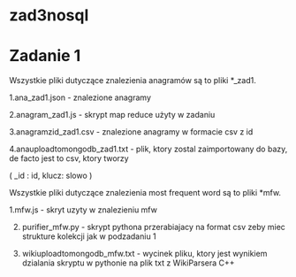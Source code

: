 # zad3nosql
<h1> Zadanie 1 </h2>

Wszystkie pliki dutyczące znalezienia anagramów są to pliki *_zad1.

1.ana_zad1.json - znalezione anagramy

2.anagram_zad1.js - skrypt map reduce użyty w zadaniu

3.anagramzid_zad1.csv - znalezione anagramy w formacie csv z id

4.anauploadtomongodb_zad1.txt - plik, ktory zostal zaimportowany do bazy, de facto jest to csv, ktory tworzy


( _id : id, klucz: slowo )

Wszystkie pliki dutyczące znalezienia most frequent word są to pliki *mfw.


1.mfw.js - skryt uzyty w znalezieniu mfw


2. purifier_mfw.py - skrypt pythona przerabiajacy na format csv zeby miec strukture kolekcji jak w podzadaniu 1


3.  wikiuploadtomongodb_mfw.txt - wycinek pliku, ktory jest wynikiem dzialania skryptu w pythonie na plik txt z WikiParsera C++
